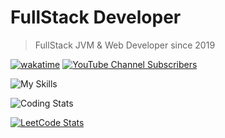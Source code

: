 # FullStack Developer
> FullStack JVM & Web Developer since 2019

[![wakatime](https://wakatime.com/badge/user/7e070bcb-e8c0-46e0-bb61-c8f30217e8ba.svg)](https://wakatime.com/@7e070bcb-e8c0-46e0-bb61-c8f30217e8ba)
[![YouTube Channel Subscribers](https://img.shields.io/youtube/channel/subscribers/UC89eYvGD3j_FmT-ymf18MBA?style=flat)](https://youtube.com/@gamercoder)

![My Skills](https://skillicons.dev/icons?i=java,kotlin,js,html,css,cpp,maven,gradle,github,blender,premiere)

![Coding Stats](https://github-readme-stats.vercel.app/api?username=gamercoder215&show_icons=true&theme=dark)

[![LeetCode Stats](https://leetcode-stats-six.vercel.app/?username=GamerCoder215)](https://leetcode.com/GamerCoder215/)

